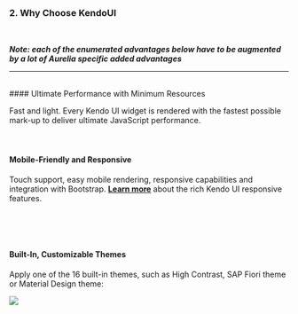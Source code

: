 <br>

### 2. Why Choose KendoUI
<br>

***Note: each of the enumerated advantages below have to be augmented by a lot of Aurelia specific added advantages***
* * *

<br>
#### Ultimate Performance with Minimum Resources

Fast and light. Every Kendo UI widget is rendered with the fastest possible mark-up to deliver ultimate JavaScript performance.
<br> <br> <br>
#### Mobile-Friendly and Responsive

Touch support, easy mobile rendering, responsive capabilities and integration with Bootstrap. **[Learn more](http://www.telerik.com/kendo-ui/responsive-features)** about the rich Kendo UI responsive features.

<br> <br> <br>

#### Built-In, Customizable Themes

Apply one of the 16 built-in themes, such as High Contrast, SAP Fiori theme or Material Design theme:
<br>

![](http://i.imgur.com/tH2FU7n.png)